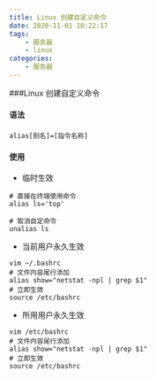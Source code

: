 ```yaml
---
title: Linux 创建自定义命令
date: 2020-11-01 10:22:17
tags:
    - 服务器
    - linux
categories:
    - 服务器
---
```

###Linux 创建自定义命令

#### 语法
```shell script
alias[别名]=[指令名称]
```

#### 使用
* 临时生效
```shell script
# 直接在终端使用命令
alias ls='top'
```
```shell script
# 取消自定命令
unalias ls
```

* 当前用户永久生效
```shell script
vim ~/.bashrc
# 文件内容尾行添加 
alias show="netstat -npl | grep $1"
# 立即生效
source /etc/bashrc
```
    
* 所用用户永久生效
```shell script
vim /etc/bashrc
# 文件内容尾行添加 
alias show="netstat -npl | grep $1"
# 立即生效
source /etc/bashrc
```